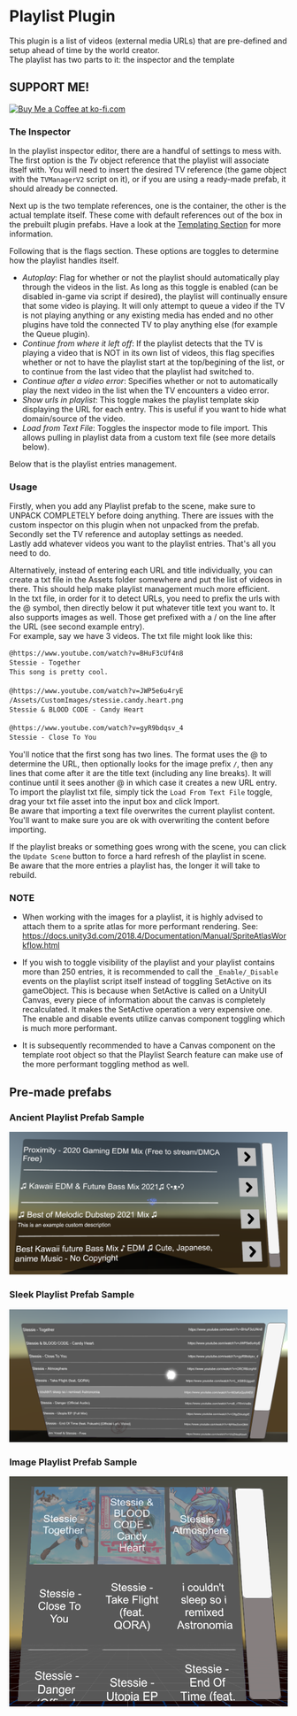 # Playlist Plugin
This plugin is a list of videos (external media URLs) that are pre-defined and setup ahead of time by the world creator.  
The playlist has two parts to it: the inspector and the template  

## SUPPORT ME!
<a href='https://ko-fi.com/I3I84I3Z8' target='_blank'><img height='36' style='border:0px;height:36px;' src='https://cdn.ko-fi.com/cdn/kofi2.png?v=2' border='0' alt='Buy Me a Coffee at ko-fi.com' /></a>

### The Inspector
In the playlist inspector editor, there are a handful of settings to mess with.  
The first option is the *Tv* object reference that the playlist will associate itself with. You will need to insert the desired TV reference (the game object with the `TVManagerV2` script on it), or if you are using a ready-made prefab, it should already be connected. 

Next up is the two template references, one is the container, the other is the actual template itself. These come with default references out of the box in the prebuilt plugin prefabs. Have a look at the [Templating Section](#Templates) for more information.  

Following that is the flags section. These options are toggles to determine how the playlist handles itself.

- *Autoplay*: Flag for whether or not the playlist should automatically play through the videos in the list. As long as this toggle is enabled (can be disabled in-game via script if desired), the playlist will continually ensure that some video is playing. It will only attempt to queue a video if the TV is not playing anything or any existing media has ended and no other plugins have told the connected TV to play anything else (for example the Queue plugin).
- *Continue from where it left off*: If the playlist detects that the TV is playing a video that is NOT in its own list of videos, this flag specifies whether or not to have the playlist start at the top/begining of the list, or to continue from the last video that the playlist had switched to.
- *Continue after a video error*: Specifies whether or not to automatically play the next video in the list when the TV encounters a video error.
- *Show urls in playlist*: This toggle makes the playlist template skip displaying the URL for each entry. This is useful if you want to hide what domain/source of the video.
- *Load from Text File*: Toggles the inspector mode to file import. This allows pulling in playlist data from a custom text file (see more details below).

Below that is the playlist entries management.


### Usage
Firstly, when you add any Playlist prefab to the scene, make sure to UNPACK COMPLETELY before doing anything. There are issues with the custom inspector on this plugin when not unpacked from the prefab.  
Secondly set the TV reference and autoplay settings as needed.  
Lastly add whatever videos you want to the playlist entries.
That's all you need to do.

Alternatively, instead of entering each URL and title individually, you can create a txt file in the Assets folder somewhere and put the list of videos in there. This should help make playlist management much more efficient.  
In the txt file, in order for it to detect URLs, you need to prefix the urls with the @ symbol, then directly below it put whatever title text you want to. It also supports images as well. Those get prefixed with a / on the line after the URL (see second example entry).  
For example, say we have 3 videos. The txt file might look like this:
```txt
@https://www.youtube.com/watch?v=BHuF3cUf4n8
Stessie - Together
This song is pretty cool.

@https://www.youtube.com/watch?v=JWP5e6u4ryE
/Assets/CustomImages/stessie.candy.heart.png
Stessie & BLOOD CODE - Candy Heart

@https://www.youtube.com/watch?v=gyR9bdqsv_4
Stessie - Close To You
```
You'll notice that the first song has two lines. The format uses the @ to determine the URL, then optionally looks for the image prefix `/`, then any lines that come after it are the title text (including any line breaks). It will continue until it sees another @ in which case it creates a new URL entry.  
To import the playlist txt file, simply tick the `Load From Text File` toggle, drag your txt file asset into the input box and click Import.  
Be aware that importing a text file overwrites the current playlist content. You'll want to make sure you are ok with overwriting the content before importing.

If the playlist breaks or something goes wrong with the scene, you can click the `Update Scene` button to force a hard refresh of the playlist in scene.  
Be aware that the more entries a playlist has, the longer it will take to rebuild.

### NOTE
- When working with the images for a playlist, it is highly advised to attach them to a sprite atlas for more performant rendering. See:  
https://docs.unity3d.com/2018.4/Documentation/Manual/SpriteAtlasWorkflow.html

- If you wish to toggle visibility of the playlist and your playlist contains more than 250 entries, it is recommended to call the `_Enable/_Disable` events on the playlist script itself instead of toggling SetActive on its gameObject. This is because when SetActive is called on a UnityUI Canvas, every piece of information about the canvas is completely recalculated. It makes the SetActive operation a very expensive one. The enable and disable events utilize canvas component toggling which is much more performant.

- It is subsequently recommended to have a Canvas component on the template root object so that the Playlist Search feature can make use of the more performant toggling method as well.


## Pre-made prefabs

### Ancient Playlist Prefab Sample
![Simple Playlist exmaple picture](./Images/SimplePlaylistSample.png)

### Sleek Playlist Prefab Sample
![Sleek Playlist exmaple picture](./Images/SleekPlaylistSample.png)

### Image Playlist Prefab Sample
![Sleek Playlist exmaple picture](./Images/ImagePlaylistSample.png)
